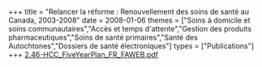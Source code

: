 +++
title = "Relancer la réforme : Renouvellement des soins de santé au Canada, 2003-2008"
date = 2008-01-06
themes = ["Soins à domicile et soins communautaires","Accès et temps d'attente","Gestion des produits pharmaceutiques","Soins de santé primaires","Santé des Autochtones","Dossiers de santé électroniques"]
types = ["Publications"]
+++
[2.46-HCC_FiveYearPlan_FR_FAWEB.pdf](/files/2.46-HCC_FiveYearPlan_FR_FAWEB.pdf)

